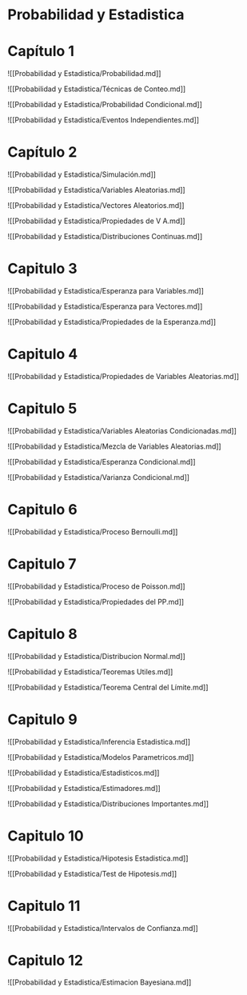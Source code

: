 # Probabilidad y Estadistica

# Capítulo 1

![[Probabilidad y Estadistica/Probabilidad.md]]

![[Probabilidad y Estadistica/Técnicas de Conteo.md]]

![[Probabilidad y Estadistica/Probabilidad Condicional.md]]

![[Probabilidad y Estadistica/Eventos Independientes.md]]

# Capítulo 2

![[Probabilidad y Estadistica/Simulación.md]]

![[Probabilidad y Estadistica/Variables Aleatorias.md]]

![[Probabilidad y Estadistica/Vectores Aleatorios.md]]

![[Probabilidad y Estadistica/Propiedades de V A.md]]

![[Probabilidad y Estadistica/Distribuciones Continuas.md]]

# Capitulo 3

![[Probabilidad y Estadistica/Esperanza para Variables.md]]

![[Probabilidad y Estadistica/Esperanza para Vectores.md]]

![[Probabilidad y Estadistica/Propiedades de la Esperanza.md]]

# Capitulo 4

![[Probabilidad y Estadistica/Propiedades de Variables Aleatorias.md]]

# Capitulo 5

![[Probabilidad y Estadistica/Variables Aleatorias Condicionadas.md]]

![[Probabilidad y Estadistica/Mezcla de Variables Aleatorias.md]]

![[Probabilidad y Estadistica/Esperanza Condicional.md]]

![[Probabilidad y Estadistica/Varianza Condicional.md]]

# Capitulo 6

![[Probabilidad y Estadistica/Proceso Bernoulli.md]]

# Capitulo 7

![[Probabilidad y Estadistica/Proceso de Poisson.md]]

![[Probabilidad y Estadistica/Propiedades del PP.md]]

# Capitulo 8

![[Probabilidad y Estadistica/Distribucion Normal.md]]

![[Probabilidad y Estadistica/Teoremas Utiles.md]]

![[Probabilidad y Estadistica/Teorema Central del Límite.md]]

# Capitulo 9

![[Probabilidad y Estadistica/Inferencia Estadistica.md]]

![[Probabilidad y Estadistica/Modelos Parametricos.md]]

![[Probabilidad y Estadistica/Estadisticos.md]]

![[Probabilidad y Estadistica/Estimadores.md]]

![[Probabilidad y Estadistica/Distribuciones Importantes.md]]

# Capitulo 10

![[Probabilidad y Estadistica/Hipotesis Estadistica.md]]

![[Probabilidad y Estadistica/Test de Hipotesis.md]]

# Capitulo 11

![[Probabilidad y Estadistica/Intervalos de Confianza.md]]

# Capitulo 12

![[Probabilidad y Estadistica/Estimacion Bayesiana.md]]